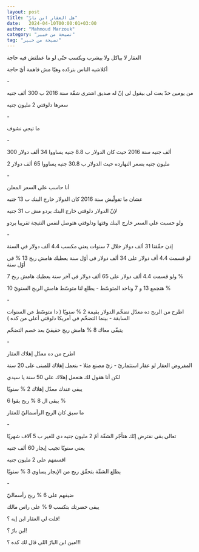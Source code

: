 ```yaml
---
layout: post
title: "هل العقار ابن بارّ"
date:   2024-04-10T00:00:01+03:00
author: "Mahmoud Marzouk"
category: "نصيحة من خبير"
tag: "نصيحة من خبير"
---
```



العقار لا بياكل ولا بيشرب ويكسب حتّى لو ما عملتش فيه
حاجة

أكلاشيه الناس بتردّده وهيّا مش فاهمة أيّ حاجة

\-

من يومين حدّ بعت لي بيقول لي إنّ له صديق اشترى شقّة سنة
2016 ب 300 ألف جنيه

سعرها دلوقتي 2 مليون جنيه

\-

ما تيجي نشوف

\-

300 ألف جنيه سنة 2016 حيث كان الدولار ب 8.8 جنيه يساووا
34 ألف دولار

2 مليون جنيه بسعر النهارده حيث الدولار ب 30.8 جنيه
يساووا 65 ألف دولار

\-

أنا حاسب على السعر المعلن

عشان ما تقولّيش سنة 2016 كان الدولار خارج البنك ب 13
جنيه

لإنّ الدولار دلوقتي خارج البنك بردو مش ب 31 جنيه

ولو حسبت على السعر خارج البنك وقتها ودلوقتي هتوصل لنفس
النتيجة تقريبا بردو

\-

إذن حقّقنا 31 ألف دولار خلال 7 سنوات يعني مكسب 4.4 ألف
دولار في السنة

لو قسمت 4.4 أف دولار على 34 ألف دولار في أوّل سنة يعطيك
هامش ربح 13 % في أوّل سنة

ولو قسمت 4.4 ألف دولار على 65 ألف دولار في آخر سنة يعطيك
هامش ربح 7 %

هنجمع 13 و 7 وناخد المتوسّط - يطلع لنا متوسّط هامش الربح
السنويّ 10 %

\-

اطرح من الربح ده معدّل تضخّم الدولار بقيمة 2 % سنويّا ( دا
متوسّط عن السنوات السابقة - بينما التضخّم في أمريكا دلوقتي أعلى من
كده )

يتبقّى معاك 8 % هامش ربح حقيقيّ بعد خصم التضخّم

\-

اطرح من ده معدّل إهلاك العقار

المفروض العقار لو عقار استثماريّ - زيّ مصنع مثلا - بنعمل
إهلاك للمبنى على 20 سنة

لكن أنا هقول لك هنعمل إهلاك على 50 سنة يا سيدي

يبقى عندك معدّل إهلاك 2 % سنويّا

يبقى ال 8 % ربح بقوا 6 %

ما سبق كان الربح الرأسماليّ للعقار

\-

تعالى بقى نفترض إنّك هتأجّر الشقّة أمّ 2 مليون جنيه دي للغير
ب 5 آلاف شهريّا

يعني سنويّا تجيب إيجار 60 ألف جنيه

اقسمهم على 2 مليون جنيه

يطلع الشقّة بتحقّق ربح من الإيجار يساوي 3 % سنويّا

\-

ضيفهم على 6 % ربح رأسماليّ

يبقى حضرتك بتكسب 9 % على راس مالك

قلت لي العقار ابن إيه ؟!

ابن بارّ ؟!

مين ابن البارّ اللي قال لك كده ؟!!!

